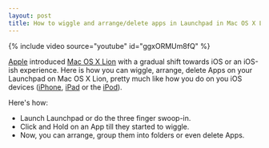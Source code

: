 ```yaml
---
layout: post
title: How to wiggle and arrange/delete apps in Launchpad in Mac OS X Lion
---
```


{% include video source="youtube" id="ggxORMUm8fQ" %}

<a href="http://www.apple.com/">Apple</a> introduced <a href="http://www.apple.com/macosx/">Mac OS X Lion</a> with a gradual shift towards iOS or an iOS-ish experience. Here is how you can wiggle, arrange, delete Apps on your Launchpad on Mac OS X Lion, pretty much like how you do on you iOS devices (<a href="http://www.apple.com/iphone/">iPhone</a>, <a href="http://www.apple.com/ipad/">iPad</a> or the <a href="http://www.apple.com/ipod/">iPod</a>).

Here's how:

- Launch Launchpad or do the three finger swoop-in.
- Click and Hold on an App till they started to wiggle.
- Now, you can arrange, group them into folders or even delete Apps.
